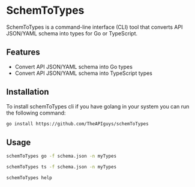 # SchemToTypes

SchemToTypes is a command-line interface (CLI) tool that converts API JSON/YAML schema into types for Go or TypeScript.

## Features

- Convert API JSON/YAML schema into Go types
- Convert API JSON/YAML schema into TypeScript types

## Installation

To install schemToTypes cli if you have golang in your system you can run the following command:

```bash
go install https://github.com/TheAPIguys/schemToTypes
```

## Usage

```bash
schemToTypes go -f schema.json -n myTypes 
```

```bash
schemToTypes ts -f schema.json -n myTypes 

```

```bash	
schemToTypes help
```


